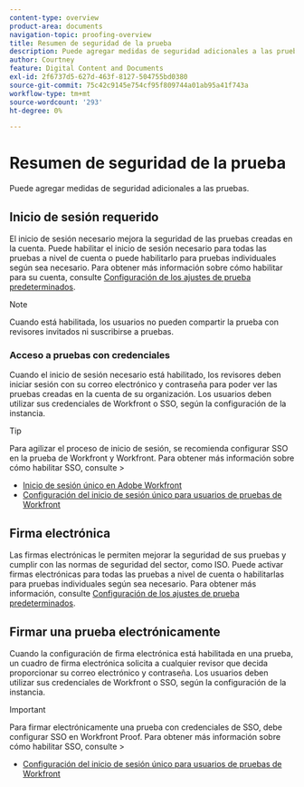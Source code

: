 ```yaml
---
content-type: overview
product-area: documents
navigation-topic: proofing-overview
title: Resumen de seguridad de la prueba
description: Puede agregar medidas de seguridad adicionales a las pruebas.
author: Courtney
feature: Digital Content and Documents
exl-id: 2f6737d5-627d-463f-8127-504755bd0380
source-git-commit: 75c42c9145e754cf95f809744a01ab95a41f743a
workflow-type: tm+mt
source-wordcount: '293'
ht-degree: 0%

---
```


# Resumen de seguridad de la prueba

Puede agregar medidas de seguridad adicionales a las pruebas.

## Inicio de sesión requerido

El inicio de sesión necesario mejora la seguridad de las pruebas creadas en la cuenta. Puede habilitar el inicio de sesión necesario para todas las pruebas a nivel de cuenta o puede habilitarlo para pruebas individuales según sea necesario. Para obtener más información sobre cómo habilitar para su cuenta, consulte [Configuración de los ajustes de prueba predeterminados](/help/quicksilver/administration-and-setup/manage-workfront/configure-proofing/configure-default-proof-settings.md).

>[!NOTE]
>
>Cuando está habilitada, los usuarios no pueden compartir la prueba con revisores invitados ni suscribirse a pruebas.

### Acceso a pruebas con credenciales

Cuando el inicio de sesión necesario está habilitado, los revisores deben iniciar sesión con su correo electrónico y contraseña para poder ver las pruebas creadas en la cuenta de su organización. Los usuarios deben utilizar sus credenciales de Workfront o SSO, según la configuración de la instancia.

>[!TIP]
>
>Para agilizar el proceso de inicio de sesión, se recomienda configurar SSO en la prueba de Workfront y Workfront. Para obtener más información sobre cómo habilitar SSO, consulte >
>* [Inicio de sesión único en Adobe Workfront](../../../administration-and-setup/add-users/single-sign-on/single-sign-on.md)
>* [Configuración del inicio de sesión único para usuarios de pruebas de Workfront](../../../workfront-proof/wp-acct-admin/account-settings/configure-sso-for-wp-users.md)
>


## Firma electrónica

Las firmas electrónicas le permiten mejorar la seguridad de sus pruebas y cumplir con las normas de seguridad del sector, como ISO. Puede activar firmas electrónicas para todas las pruebas a nivel de cuenta o habilitarlas para pruebas individuales según sea necesario. Para obtener más información, consulte [Configuración de los ajustes de prueba predeterminados](/help/quicksilver/administration-and-setup/manage-workfront/configure-proofing/configure-default-proof-settings.md).

## Firmar una prueba electrónicamente

Cuando la configuración de firma electrónica está habilitada en una prueba, un cuadro de firma electrónica solicita a cualquier revisor que decida proporcionar su correo electrónico y contraseña. Los usuarios deben utilizar sus credenciales de Workfront o SSO, según la configuración de la instancia.

>[!IMPORTANT]
>
>Para firmar electrónicamente una prueba con credenciales de SSO, debe configurar SSO en Workfront Proof. Para obtener más información sobre cómo habilitar SSO, consulte >
>* [Configuración del inicio de sesión único para usuarios de pruebas de Workfront](../../../workfront-proof/wp-acct-admin/account-settings/configure-sso-for-wp-users.md)
>

